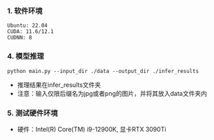 ### 1. 软件环境
```
Ubuntu: 22.04
CUDA: 11.6/12.1
CUDNN: 8
```

[//]: # (### 2. 配置虚拟环境并激活)

[//]: # (```)

[//]: # (conda env create -f environment.yml)

[//]: # (conda activate avatar_migu)

[//]: # (```)

[//]: # (### 3. 安装nvdiffrast)

[//]: # (```)

[//]: # (cd nvdiffrast)

[//]: # (pip install .)

[//]: # (cd ..)

[//]: # (```)

### 4. 模型推理
```
python main.py --input_dir ./data --output_dir ./infer_results
```
* 推理结果在infer_results文件夹
* 注意：输入仅限后缀名为jpg或者png的图片，并将其放入data文件夹内

### 5. 测试硬件环境
* 硬件：Intel(R) Core(TM) i9-12900K, 显卡RTX 3090Ti
